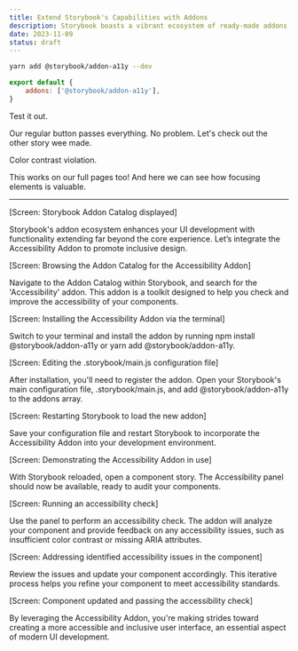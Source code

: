 ```yaml
---
title: Extend Storybook's Capabilities with Addons
description: Storybook boasts a vibrant ecosystem of ready-made addons. Learn how to install and register the Accessibility Addon and promote UI inclusivity.
date: 2023-11-09
status: draft
---
```


```bash
yarn add @storybook/addon-a11y --dev
```

```js title="main.js"
export default {
	addons: ['@storybook/addon-a11y'],
}
```

Test it out.

Our regular button passes everything. No problem.
Let's check out the other story wee made.

Color contrast violation.

This works on our full pages too!
And here we can see how focusing elements is valuable.

---

[Screen: Storybook Addon Catalog displayed]

Storybook's addon ecosystem enhances your UI development with functionality extending far beyond the core experience. Let’s integrate the Accessibility Addon to promote inclusive design.

[Screen: Browsing the Addon Catalog for the Accessibility Addon]

Navigate to the Addon Catalog within Storybook, and search for the 'Accessibility' addon. This addon is a toolkit designed to help you check and improve the accessibility of your components.

[Screen: Installing the Accessibility Addon via the terminal]

Switch to your terminal and install the addon by running npm install @storybook/addon-a11y or yarn add @storybook/addon-a11y.

[Screen: Editing the .storybook/main.js configuration file]

After installation, you'll need to register the addon. Open your Storybook's main configuration file, .storybook/main.js, and add @storybook/addon-a11y to the addons array.

[Screen: Restarting Storybook to load the new addon]

Save your configuration file and restart Storybook to incorporate the Accessibility Addon into your development environment.

[Screen: Demonstrating the Accessibility Addon in use]

With Storybook reloaded, open a component story. The Accessibility panel should now be available, ready to audit your components.

[Screen: Running an accessibility check]

Use the panel to perform an accessibility check. The addon will analyze your component and provide feedback on any accessibility issues, such as insufficient color contrast or missing ARIA attributes.

[Screen: Addressing identified accessibility issues in the component]

Review the issues and update your component accordingly. This iterative process helps you refine your component to meet accessibility standards.

[Screen: Component updated and passing the accessibility check]

By leveraging the Accessibility Addon, you're making strides toward creating a more accessible and inclusive user interface, an essential aspect of modern UI development.
